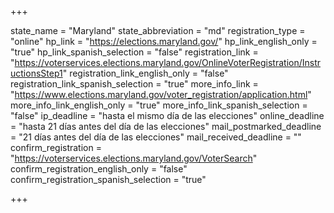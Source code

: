 +++

state_name = "Maryland"
state_abbreviation = "md"
registration_type = "online"
hp_link = "https://elections.maryland.gov/"
hp_link_english_only = "true"
hp_link_spanish_selection = "false"
registration_link = "https://voterservices.elections.maryland.gov/OnlineVoterRegistration/InstructionsStep1"
registration_link_english_only = "false"
registration_link_spanish_selection = "true"
more_info_link = "https://www.elections.maryland.gov/voter_registration/application.html"
more_info_link_english_only = "true"
more_info_link_spanish_selection = "false"
ip_deadline = "hasta el mismo día de las elecciones"
online_deadline = "hasta 21 días antes del día de las elecciones"
mail_postmarked_deadline = "21 días antes del día de las elecciones"
mail_received_deadline = ""
confirm_registration = "https://voterservices.elections.maryland.gov/VoterSearch"
confirm_registration_english_only = "false"
confirm_registration_spanish_selection = "true"

+++